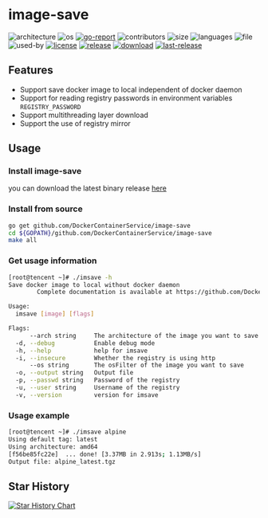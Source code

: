 # image-save

![architecture](https://img.shields.io/badge/architecture-amd64%2Carm64-blue)
![os](https://img.shields.io/badge/os-linux%2Cwindows-blue)
[![go-report](https://goreportcard.com/badge/github.com/DockerContainerService/image-save)](https://goreportcard.com/report/github.com/DockerContainerService/image-save)
![contributors](https://img.shields.io/github/contributors/DockerContainerService/image-save)
![size](https://img.shields.io/github/repo-size/DockerContainerService/image-save)
![languages](https://img.shields.io/github/languages/count/DockerContainerService/image-save)
![file](https://img.shields.io/github/directory-file-count/DockerContainerService/image-save)
![used-by](https://img.shields.io/sourcegraph/rrc/github.com/DockerContainerService/image-save)
[![license](https://img.shields.io/github/license/DockerContainerService/image-save)](https://www.apache.org/licenses/LICENSE-2.0.html)
[![release](https://img.shields.io/github/v/release/DockerContainerService/image-save)](https://github.com/DockerContainerService/image-save/releases)
[![download](https://img.shields.io/github/downloads/DockerContainerService/image-save/total.svg)](https://api.github.com/repos/DockerContainerService/image-save/releases)
[![last-release](https://img.shields.io/github/release-date/DockerContainerService/image-save)](https://github.com/DockerContainerService/image-save/releases)

## Features
* Support save docker image to local independent of docker daemon
* Support for reading registry passwords in environment variables ``REGISTRY_PASSWORD``
* Support multithreading layer download
* Support the use of registry mirror

## Usage
### Install image-save
you can download the latest binary release [here](https://github.com/DockerContainerService/image-save/releases)

### Install from source
```bash
go get github.com/DockerContainerService/image-save
cd ${GOPATH}/github.com/DockerContainerService/image-save
make all
```

### Get usage information
```bash
[root@tencent ~]# ./imsave -h
Save docker image to local without docker daemon
        Complete documentation is available at https://github.com/DockerContainerService/image-save

Usage:
  imsave [image] [flags]

Flags:
      --arch string     The architecture of the image you want to save (default "amd64")
  -d, --debug           Enable debug mode
  -h, --help            help for imsave
  -i, --insecure        Whether the registry is using http
      --os string       The osFilter of the image you want to save
  -o, --output string   Output file
  -p, --passwd string   Password of the registry
  -u, --user string     Username of the registry
  -v, --version         version for imsave
```
### Usage example
```bash
[root@tencent ~]# ./imsave alpine
Using default tag: latest
Using architecture: amd64
[f56be85fc22e]  ... done! [3.37MB in 2.913s; 1.13MB/s]
Output file: alpine_latest.tgz
```

## Star History

[![Star History Chart](https://api.star-history.com/svg?repos=DockerContainerService/image-save&type=Date)](https://star-history.com/#DockerContainerService/image-save&Date)


